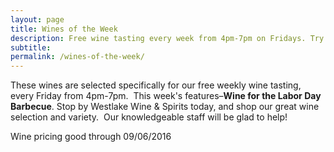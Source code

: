 ```yaml
---
layout: page
title: Wines of the Week
description: Free wine tasting every week from 4pm-7pm on Fridays. Try four different wines every week and find your next favorite bottle.
subtitle:
permalink: /wines-of-the-week/
---
```



These wines are selected specifically for our free weekly wine tasting, every Friday from 4pm-7pm. &nbsp;This week's features–**Wine for the Labor Day Barbecue**. Stop by Westlake Wine & Spirits today, and shop our great wine selection and variety. &nbsp;Our knowledgeable staff will be glad to help!

Wine pricing good through 09/06/2016